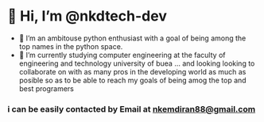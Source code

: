 # 👋 Hi, I’m @nkdtech-dev
- 👀 I’m an ambitouse python enthusiast with a goal of being among the top names in the python space.
- 🌱 I’m currently studying computer engineering at the faculty of engineering and technology university of buea ...
 and looking looking to collaborate on with as many pros in the  developing world as much as posible so as to be able to reach my goals of being amog the top and best programers 

### i can be easily contacted by Email at [nkemdiran88@gmail.com](nkemdiran88@gmail.com)

<!---
nkdtech-dev/nkdtech-dev is a ✨ special ✨ repository because its `README.md` (this file) appears on your GitHub profile.
You can click the Preview link to take a look at your changes.
--->
